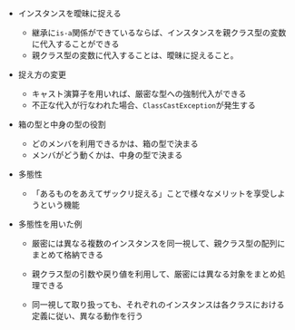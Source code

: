 - インスタンスを曖昧に捉える
    - 継承に`is-a`関係ができているならば、インスタンスを親クラス型の変数に代入することができる
    - 親クラス型の変数に代入することは、曖昧に捉えること。

- 捉え方の変更
    - キャスト演算子を用いれば、厳密な型への強制代入ができる
    - 不正な代入が行なわれた場合、`ClassCastException`が発生する

- 箱の型と中身の型の役割
    - どのメンバを利用できるかは、箱の型で決まる
    - メンバがどう動くかは、中身の型で決まる

- 多態性
    - 「あるものをあえてザックリ捉える」ことで様々なメリットを享受しようという機能

- 多態性を用いた例
    - 厳密には異なる複数のインスタンスを同一視して、親クラス型の配列にまとめて格納できる

    - 親クラス型の引数や戻り値を利用して、厳密には異なる対象をまとめ処理できる

    - 同一視して取り扱っても、それぞれのインスタンスは各クラスにおける定義に従い、異なる動作を行う




